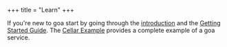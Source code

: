+++
title = "Learn"
+++

If you're new to goa start by going through the
<a href="intro">introduction</a> and the
<a href="guide">Getting Started Guide</a>. The
<a href="cellar">Cellar Example</a> provides
a complete example of a goa service.
